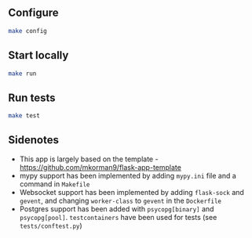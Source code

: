 ## Configure
```sh
make config
```

## Start locally
```sh
make run
```

## Run tests
```sh
make test
```

## Sidenotes

- This app is largely based on the template - https://github.com/mkorman9/flask-app-template
- mypy support has been implemented by adding `mypy.ini` file and
a command in `Makefile`
- Websocket support has been implemented by adding `flask-sock` and `gevent`,
and changing `worker-class` to `gevent` in the `Dockerfile`
- Postgres support has been added with `psycopg[binary]` and `psycopg[pool]`.
`testcontainers` have been used for tests (see `tests/conftest.py`)
